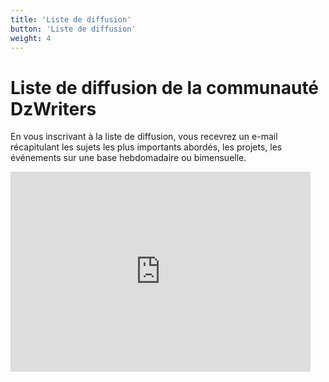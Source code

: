 ```yaml
---
title: 'Liste de diffusion'
button: 'Liste de diffusion'
weight: 4
---
```


# Liste de diffusion de la communauté DzWriters
En vous inscrivant à la liste de diffusion, vous recevrez un e-mail récapitulant les sujets les plus importants abordés, les projets, les événements sur une base hebdomadaire ou bimensuelle.


<iframe src="https://dzwriters.substack.com/embed" width="480" height="320" frameborder="0" scrolling="no"></iframe>
